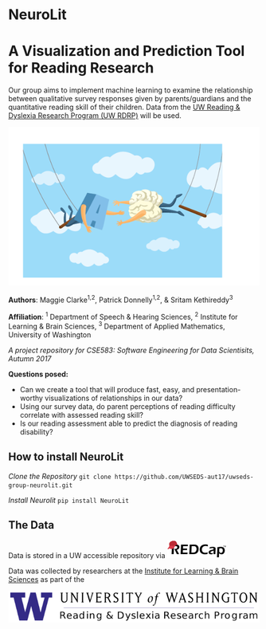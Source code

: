 # NeuroLit

# A Visualization and Prediction Tool for Reading Research
Our group aims to implement machine learning to examine the relationship between qualitative survey responses given by parents/guardians and the quantitative reading skill of their children.  Data from the [UW Reading & Dyslexia Research Program (UW RDRP)](https://github.com/UWSEDS-aut17/uwseds-group-neurolit.git) will be used.

![cover_image](https://github.com/UWSEDS-aut17/uwseds-group-neurolit/blob/master/Images/brain_letter_swing.png)

**Authors**: Maggie Clarke<sup>1,2</sup>, Patrick Donnelly<sup>1,2</sup>, & Sritam Kethireddy<sup>3</sup>

**Affiliation**: <sup>1</sup> Department of Speech & Hearing Sciences, <sup>2</sup> Institute for Learning & Brain Sciences, <sup>3</sup> Department of Applied Mathematics, University of Washington

*A project repository for CSE583: Software Engineering for Data Scientisits, Autumn 2017*

**Questions posed:**
* Can we create a tool that will produce fast, easy, and presentation-worthy visualizations of relationships in our data?
* Using our survey data, do parent perceptions of reading difficulty correlate with assessed reading skill?
* Is our reading assessment able to predict the diagnosis of reading disability?

## How to install NeuroLit

*Clone the Repository*
`git clone https://github.com/UWSEDS-aut17/uwseds-group-neurolit.git`

*Install Neurolit*
`pip install NeuroLit`

## The Data
Data is stored in a UW accessible repository via
![RedCap](https://github.com/UWSEDS-aut17/uwseds-group-neurolit/blob/master/Images/redcap-logo-medium.png)

Data was collected by researchers at the [Institute for Learning & Brain Sciences](http://ilabs.washington.edu/) as part of the

![UW RDRP](https://github.com/UWSEDS-aut17/uwseds-group-neurolit/blob/master/Images/uw_rdrp_660.png)

